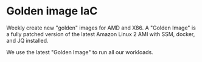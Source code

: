 # Golden image IaC
Weekly create new "golden" images for AMD and X86.
A "Golden Image" is a fully patched version of the latest Amazon Linux 2 AMI with SSM, docker, and JQ installed.

We use the latest "Golden Image" to run all our workloads.


